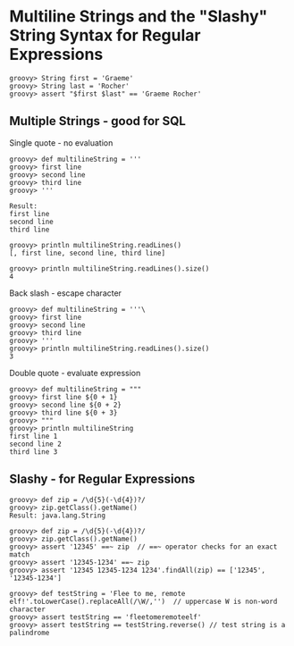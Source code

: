 # Multiline Strings and the "Slashy" String Syntax for Regular Expressions

```
groovy> String first = 'Graeme' 
groovy> String last = 'Rocher' 
groovy> assert "$first $last" == 'Graeme Rocher' 
```

## Multiple Strings - good for SQL

Single quote - no evaluation
```
groovy> def multilineString = ''' 
groovy> first line 
groovy> second line 
groovy> third line 
groovy> ''' 
 
Result: 
first line
second line
third line

groovy> println multilineString.readLines() 
[, first line, second line, third line]

groovy> println multilineString.readLines().size() 
4
```

Back slash - escape character
```
groovy> def multilineString = '''\ 
groovy> first line 
groovy> second line 
groovy> third line 
groovy> ''' 
groovy> println multilineString.readLines().size() 
3
```

Double quote - evaluate expression
```
groovy> def multilineString = """ 
groovy> first line ${0 + 1} 
groovy> second line ${0 + 2} 
groovy> third line ${0 + 3} 
groovy> """ 
groovy> println multilineString 
first line 1
second line 2
third line 3
```

## Slashy - for Regular Expressions

```
groovy> def zip = /\d{5}(-\d{4})?/ 
groovy> zip.getClass().getName() 
Result: java.lang.String

groovy> def zip = /\d{5}(-\d{4})?/ 
groovy> zip.getClass().getName() 
groovy> assert '12345' ==~ zip  // ==~ operator checks for an exact match
groovy> assert '12345-1234' ==~ zip 
groovy> assert '12345 12345-1234 1234'.findAll(zip) == ['12345', '12345-1234'] 

groovy> def testString = 'Flee to me, remote elf!'.toLowerCase().replaceAll(/\W/,'')  // uppercase W is non-word character
groovy> assert testString == 'fleetomeremoteelf' 
groovy> assert testString == testString.reverse() // test string is a palindrome 
```

